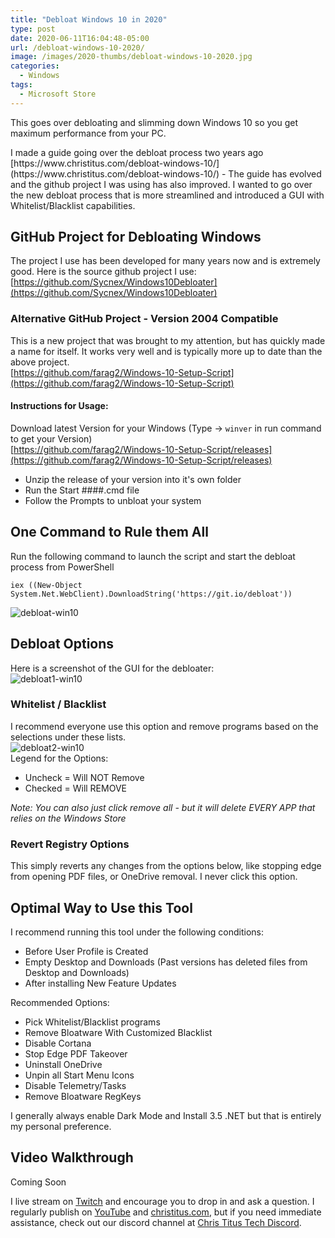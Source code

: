 ```yaml
---
title: "Debloat Windows 10 in 2020"
type: post
date: 2020-06-11T16:04:48-05:00
url: /debloat-windows-10-2020/
image: /images/2020-thumbs/debloat-windows-10-2020.jpg
categories:
  - Windows
tags:
  - Microsoft Store
---
```

This goes over debloating and slimming down Windows 10 so you get maximum performance from your PC. 
<!--more-->I made a guide going over the debloat process two years ago [https://www.christitus.com/debloat-windows-10/](https://www.christitus.com/debloat-windows-10/) - The guide has evolved and the github project I was using has also improved. I wanted to go over the new debloat process that is more streamlined and introduced a GUI with Whitelist/Blacklist capabilities. 

## GitHub Project for Debloating Windows
The project I use has been developed for many years now and is extremely good. Here is the source github project I use:  
[https://github.com/Sycnex/Windows10Debloater](https://github.com/Sycnex/Windows10Debloater)

### Alternative GitHub Project - Version 2004 Compatible
This is a new project that was brought to my attention, but has quickly made a name for itself. It works very well and is typically more up to date than the above project.  
[https://github.com/farag2/Windows-10-Setup-Script](https://github.com/farag2/Windows-10-Setup-Script)

#### Instructions for Usage:
Download latest Version for your Windows (Type -> `winver` in run command to get your Version)  
[https://github.com/farag2/Windows-10-Setup-Script/releases](https://github.com/farag2/Windows-10-Setup-Script/releases)

  - Unzip the release of your version into it's own folder
  - Run the Start ####.cmd file
  - Follow the Prompts to unbloat your system

## One Command to Rule them All
Run the following command to launch the script and start the debloat process from PowerShell
```
iex ((New-Object System.Net.WebClient).DownloadString('https://git.io/debloat'))
```
![debloat-win10](../images/2020/debloat-win10/command.png)

## Debloat Options
Here is a screenshot of the GUI for the debloater:  
![debloat1-win10](../images/2020/debloat-win10/debloat-options.png)

### Whitelist / Blacklist 
I recommend everyone use this option and remove programs based on the selections under these lists.  
![debloat2-win10](../images/2020/debloat-win10/debloat-options2.png)  
Legend for the Options:  
  - Uncheck = Will NOT Remove
  - Checked = Will REMOVE

*Note: You can also just click remove all - but it will delete EVERY APP that relies on the Windows Store*

### Revert Registry Options

This simply reverts any changes from the options below, like stopping edge from opening PDF files, or OneDrive removal. I never click this option. 

## Optimal Way to Use this Tool

I recommend running this tool under the following conditions:
  - Before User Profile is Created
  - Empty Desktop and Downloads (Past versions has deleted files from Desktop and Downloads)
  - After installing New Feature Updates
  
Recommended Options:
  - Pick Whitelist/Blacklist programs
  - Remove Bloatware With Customized Blacklist
  - Disable Cortana
  - Stop Edge PDF Takeover
  - Uninstall OneDrive
  - Unpin all Start Menu Icons
  - Disable Telemetry/Tasks
  - Remove Bloatware RegKeys
  
I generally always enable Dark Mode and Install 3.5 .NET but that is entirely my personal preference. 

## Video Walkthrough

Coming Soon
  
I live stream on [Twitch][1] and encourage you to drop in and ask a question. I regularly publish on [YouTube][2] and [christitus.com][3], but if you need immediate assistance, check out our discord channel at [Chris Titus Tech Discord][4].

 [1]: https://twitch.tv/christitustech
 [2]: https://www.youtube.com/c/ChrisTitusTech
 [3]: https://www.christitus.com/
 [4]: https://www.christitus.com/discord
